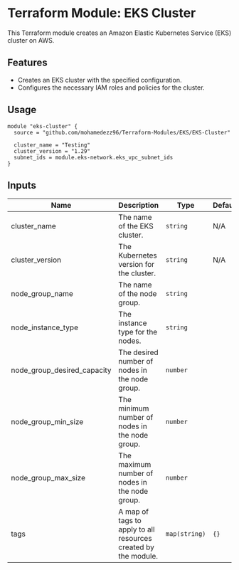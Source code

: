 # Terraform Module: EKS Cluster

This Terraform module creates an Amazon Elastic Kubernetes Service (EKS) cluster on AWS.

## Features

- Creates an EKS cluster with the specified configuration.
- Configures the necessary IAM roles and policies for the cluster.

## Usage

```hcl
module "eks-cluster" {
  source = "github.com/mohamedezz96/Terraform-Modules/EKS/EKS-Cluster"

  cluster_name = "Testing"
  cluster_version = "1.29"
  subnet_ids = module.eks-network.eks_vpc_subnet_ids
}
```

## Inputs

| Name                        | Description                                        | Type          | Default   | Required |
|-----------------------------|----------------------------------------------------|---------------|-----------|:--------:|
| cluster_name                | The name of the EKS cluster.                       | `string`      |    N/A       |   yes    |
| cluster_version          | The Kubernetes version for the cluster.           | `string`      |        N/A   |   yes    |
| node_group_name             | The name of the node group.                        | `string`      |           |   yes    |
| node_instance_type          | The instance type for the nodes.                   | `string`      |           |   yes    |
| node_group_desired_capacity | The desired number of nodes in the node group.     | `number`      |           |   yes    |
| node_group_min_size         | The minimum number of nodes in the node group.     | `number`      |           |   yes    |
| node_group_max_size         | The maximum number of nodes in the node group.     | `number`      |           |   yes    |
| tags                        | A map of tags to apply to all resources created by the module. | `map(string)` | `{}` |   no     |
